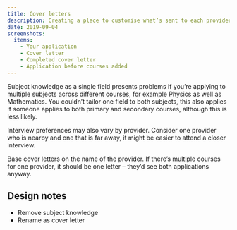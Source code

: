 ```yaml
---
title: Cover letters
description: Creating a place to customise what’s sent to each provider.
date: 2019-09-04
screenshots:
  items:
    - Your application
    - Cover letter
    - Completed cover letter
    - Application before courses added
---
```


Subject knowledge as a single field presents problems if you’re applying to multiple subjects across different courses, for example Physics as well as Mathematics. You couldn’t tailor one field to both subjects, this also applies if someone applies to both primary and secondary courses, although this is less likely.

Interview preferences may also vary by provider. Consider one provider who is nearby and one that is far away, it might be easier to attend a closer interview.

Base cover letters on the name of the provider. If there’s multiple courses for one provider, it should be one letter – they’d see both applications anyway.

## Design notes

* Remove subject knowledge
* Rename as cover letter
